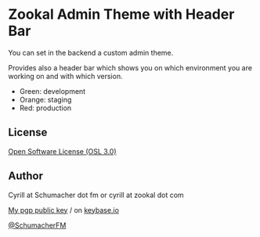 Zookal Admin Theme with Header Bar
==================================

You can set in the backend a custom admin theme.

Provides also a header bar which shows you on which environment you are working on and with which version.

- Green: development
- Orange: staging
- Red: production


License
-------

[Open Software License (OSL 3.0)](http://opensource.org/licenses/osl-3.0.php)


Author
------

Cyrill at Schumacher dot fm or cyrill at zookal dot com

[My pgp public key](http://www.schumacher.fm/cyrill.asc) / on [keybase.io](https://keybase.io/cyrill)

[@SchumacherFM](https://github.com/SchumacherFM)
